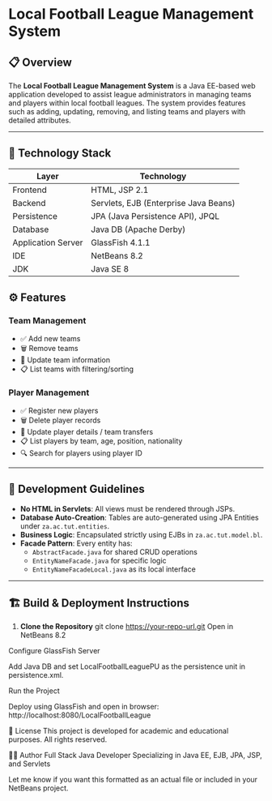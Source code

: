 # Local Football League Management System

## 📋 Overview
The **Local Football League Management System** is a Java EE-based web application developed to assist league administrators in managing teams and players within local football leagues. The system provides features such as adding, updating, removing, and listing teams and players with detailed attributes.

---

## 🧰 Technology Stack

| Layer               | Technology                             |
|--------------------|----------------------------------------|
| Frontend           | HTML, JSP 2.1                          |
| Backend            | Servlets, EJB (Enterprise Java Beans) |
| Persistence        | JPA (Java Persistence API), JPQL       |
| Database           | Java DB (Apache Derby)                |
| Application Server | GlassFish 4.1.1                        |
| IDE                | NetBeans 8.2                          |
| JDK                | Java SE 8                             |



## ⚙️ Features

### Team Management
- ✅ Add new teams
- 🗑️ Remove teams
- 🔁 Update team information
- 📋 List teams with filtering/sorting

### Player Management
- ✅ Register new players
- 🗑️ Delete player records
- 🔁 Update player details / team transfers
- 📋 List players by team, age, position, nationality
- 🔍 Search for players using player ID

---

## 🚦 Development Guidelines

- **No HTML in Servlets**: All views must be rendered through JSPs.
- **Database Auto-Creation**: Tables are auto-generated using JPA Entities under `za.ac.tut.entities`.
- **Business Logic**: Encapsulated strictly using EJBs in `za.ac.tut.model.bl`.
- **Facade Pattern**: Every entity has:
  - `AbstractFacade.java` for shared CRUD operations
  - `EntityNameFacade.java` for specific logic
  - `EntityNameFacadeLocal.java` as its local interface

---

## 🏗️ Build & Deployment Instructions

1. **Clone the Repository**
   git clone https://your-repo-url.git
Open in NetBeans 8.2

Configure GlassFish Server

Add Java DB and set LocalFootballLeaguePU as the persistence unit in persistence.xml.

Run the Project

Deploy using GlassFish and open in browser: http://localhost:8080/LocalFootballLeague

📄 License
This project is developed for academic and educational purposes. All rights reserved.

🙋‍♂️ Author
Full Stack Java Developer
Specializing in Java EE, EJB, JPA, JSP, and Servlets

Let me know if you want this formatted as an actual file or included in your NetBeans project.
